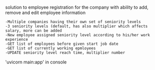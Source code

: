 solution to employee registration for the company with ability to add, remove and edit
employee information

	-Multiple companies having their own set of seniority levels
	-3 seniority levels (default, has also multiplier which affects salary, more can be added
	-New employee assigned seniority level according to his/her work experience
	-GET list of employees before given start job date
	-GET list of currently working epmloyees
	-UPDATE seniority level reach time, multiplier number

'uvicorn main:app' in console
